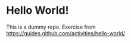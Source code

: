 # Hello World!

This is a dummy repo.
Exercise from https://guides.github.com/activities/hello-world/
